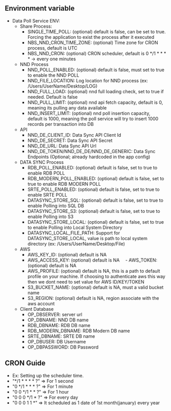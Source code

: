 
## Environment variable
- Data Poll Service ENV:
  - Share Process:
    - SINGLE_TIME_POLL: (optional) default is false, can be set to true. Forcing the application to exist the process after it executed
    - NBS_NND_CRON_TIME_ZONE: (optional) Time zone for CRON process, default is UTC
    - NBS_NND_CRON: (optional) CRON scheduler, default is 0 */1 * * * * -> every one minutes
  - NND Process
    - NND_POLL_ENABLED: (optional) default is false, must set to true to enable the NND POLL  
    - NND_FILE_LOCATION: Log location for NND process (ex: /Users/UserName/Desktop/LOG)
    - NND_FULL_LOAD: (optional) nnd full loading check, set to true if needed. Default is false 
    - NND_PULL_LIMIT: (optional) nnd api fetch capacity, default is 0, meaning its pulling any data available 
    - NND_INSERT_LIMIT: (optional) nnd poll insertion capacity, default is 1000, meaning the poll service will try to insert 1000 records per transaction into DB
  - API
    - NND_DE_CLIENT_ID: Data Sync API Client Id
    - NND_DE_SECRET: Data Sync API Secret
    - NND_DE_URL: Data Sync API Url
    - NND_DE_TOKEN/NND_DE_DE/NND_DE_GENERIC: Data Sync Endpoints (Optional; already hardcoded in the app config)
  - DATA SYNC Process
    - RDB_POLL_ENABLED: (optional) default is false, set to true to enable RDB POLL
    - RDB_MODERN_POLL_ENABLED: (optional) default is false, set to true to enable RDB MODERN POLL
    - SRTE_POLL_ENABLED: (optional) default is false, set to true to enable SRTE POLL
    - DATASYNC_STORE_SQL: (optional) default is false, set to true to enable Polling into SQL DB
    - DATASYNC_STORE_S3: (optional) default is false, set to true to enable Polling into S3
    - DATASYNC_STORE_LOCAL: (optional) default is false, set to true to enable Polling into Local System Directory
    - DATASYNC_LOCAL_FILE_PATH: Support for DATASYNC_STORE_LOCAL, value is path to local system directory (ex: /Users/UserName/Desktop/File)
  - AWS
    - AWS_KEY_ID: (optional) default is NA
    - AWS_ACCESS_KEY: (optional) default is NA
`  `- AWS_TOKEN: (optional) default is NA
    - AWS_PROFILE:  (optional) default is NA, this is a path to default profile on your machine. If choosing to authenticate aws this way then we dont need to set value for AWS ID/KEY/TOKEN
    - S3_BUCKET_NAME: (optional) default is NA, must a valid bucket name 
    - S3_REGION: (optional) default is NA, region associate with the aws account
  - Client Database
    - OP_DBSERVER: server url
    - OP_DBNAME: NND DB name
    - RDB_DBNAME: RDB DB name
    - RDB_MODERN_DBNAME: RDB Modern DB name
    - SRTE_DBNAME: SRTE DB name
    - OP_DBUSER: DB Username
    - OP_DBPASSWORD: DB Password

## CRON Guide
- Ex: Setting up the scheduler time.
 - "*/1 * * * * ?" => For 1 second
 - "0 */1 * * * ?" => For 1 minute
 - "0 0 */1 * * ?" => For 1 hour
 - "0 0 0 */1 * ?" => For every day
 - "0 0 0 1 1 *" => It scheduled as 1 date of 1st month(january) every year